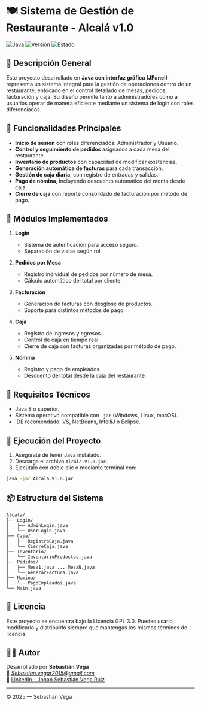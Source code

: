 # 🍽️ Sistema de Gestión de Restaurante - Alcalá v1.0

[![Java](https://img.shields.io/badge/Built%20with-Java-blue?style=for-the-badge&logo=java)](https://www.java.com/)
[![Versión](https://img.shields.io/badge/Versión-1.0-brightgreen?style=for-the-badge)]()
[![Estado](https://img.shields.io/badge/Estado-Estable-blueviolet?style=for-the-badge)]()

## 📝 Descripción General

Este proyecto desarrollado en **Java con interfaz gráfica (JPanel)** representa un sistema integral para la gestión de operaciones dentro de un restaurante, enfocado en el control detallado de mesas, pedidos, facturación y caja. Su diseño permite tanto a administradores como a usuarios operar de manera eficiente mediante un sistema de login con roles diferenciados.

## 🔐 Funcionalidades Principales

- **Inicio de sesión** con roles diferenciados: Administrador y Usuario.
- **Control y seguimiento de pedidos** asignados a cada mesa del restaurante.
- **Inventario de productos** con capacidad de modificar existencias.
- **Generación automática de facturas** para cada transacción.
- **Gestión de caja diaria**, con registro de entradas y salidas.
- **Pago de nómina**, incluyendo descuento automático del monto desde caja.
- **Cierre de caja** con reporte consolidado de facturación por método de pago.

## 🧾 Módulos Implementados

1. **Login**
   - Sistema de autenticación para acceso seguro.
   - Separación de vistas según rol.

2. **Pedidos por Mesa**
   - Registro individual de pedidos por número de mesa.
   - Cálculo automático del total por cliente.

3. **Facturación**
   - Generación de facturas con desglose de productos.
   - Soporte para distintos métodos de pago.

4. **Caja**
   - Registro de ingresos y egresos.
   - Control de caja en tiempo real.
   - Cierre de caja con facturas organizadas por método de pago.

5. **Nómina**
   - Registro y pago de empleados.
   - Descuento del total desde la caja del restaurante.

## 🧪 Requisitos Técnicos

- Java 8 o superior.
- Sistema operativo compatible con `.jar` (Windows, Linux, macOS).
- IDE recomendado: VS, NetBeans, IntelliJ o Eclipse.

## 🚀 Ejecución del Proyecto

1. Asegúrate de tener Java instalado.
2. Descarga el archivo `Alcala.V1.0.jar`.
3. Ejecútalo con doble clic o mediante terminal con:

```bash
java -jar Alcala.V1.0.jar
```

## 📦 Estructura del Sistema

```text
Alcala/
├── Login/
│   ├── AdminLogin.java
│   └── UserLogin.java
├── Caja/
│   ├── RegistroCaja.java
│   └── CierreCaja.java
├── Inventario/
│   └── InventarioProductos.java
├── Pedidos/
│   ├── Mesa1.java ... MesaN.java
│   └── GenerarFactura.java
├── Nomina/
│   └── PagoEmpleados.java
└── Main.java
```

## 📄 Licencia

Este proyecto se encuentra bajo la Licencia GPL 3.0. Puedes usarlo, modificarlo y distribuirlo siempre que mantengas los mismos términos de licencia.

## 👨‍🎓 Autor

Desarrollado por **Sebastián Vega**  
📧 *Sebastian.vegar2015@gmail.com*  
🔗 [LinkedIn - Johan Sebastián Vega Ruiz](https://www.linkedin.com/in/johan-sebastian-vega-ruiz-b1292011b/)

---


© 2025 — Sebastian Vega
